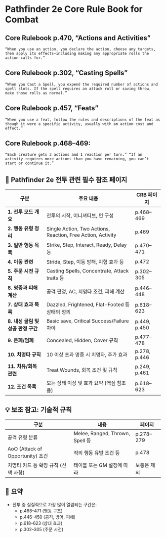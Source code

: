 # Pathfinder 2e Core Rule Book for Combat 

## Core Rulebook p.470, “Actions and Activities”
``“When you use an action, you declare the action, choose any targets, then apply its effects—including making any appropriate rolls the action calls for.”``

## Core Rulebook p.302, “Casting Spells”
``“When you Cast a Spell, you expend the required number of actions and spell slots. If the spell requires an attack roll or saving throw, make those rolls as normal.”``

## Core Rulebook p.457, “Feats”
``“When you use a feat, follow the rules and descriptions of the feat as though it were a specific activity, usually with an action cost and effect.”``

## Core Rulebook p.468–469:
``“Each creature gets 3 actions and 1 reaction per turn.”
“If an activity requires more actions than you have remaining, you can’t start or continue it.”``

## 📘 Pathfinder 2e 전투 관련 필수 참조 페이지

| 구분                      | 주요 내용                                                       | CRB 페이지      |
| ----------------------- | ----------------------------------------------------------- | ------------ |
| **1. 전투 모드 개요**         | 전투의 시작, 이니셔티브, 턴 구성                                         | p.468–469    |
| **2. 행동 유형 정리**         | Single Action, Two Actions, Reaction, Free Action, Activity | p.469        |
| **3. 일반 행동 목록**         | Strike, Step, Interact, Ready, Delay 등                      | p.470–471    |
| **4. 이동 관련**            | Stride, Step, 이동 방해, 지형 효과 등                                | p.472        |
| **5. 주문 시전 규칙**         | Casting Spells, Concentrate, Attack traits 등                | p.302–305    |
| **6. 명중과 피해 계산**        | 공격 판정, AC, 치명타 조건, 피해 계산                                    | p.446–448    |
| **7. 상태 효과 목록**         | Dazzled, Frightened, Flat-Footed 등 상태의 정의                   | p.618–623    |
| **8. 내성 굴림 및 성공 판정 구간** | Basic save, Critical Success/Failure 차이                     | p.449, p.450 |
| **9. 은폐/엄폐**            | Concealed, Hidden, Cover 규칙                                 | p.477–478    |
| **10. 치명타 규칙**          | 10 이상 초과 명중 시 치명타, 추가 효과                                    | p.278, p.446 |
| **11. 치유/회복 관련**        | Treat Wounds, 회복 조건 및 규칙                                    | p.249, p.461 |
| **12. 조건 목록**           | 모든 상태 이상 및 효과 요약 (핵심 참조용)                                   | p.618–623    |

## 💡 보조 참고: 기술적 규칙

| 구분                             | 내용                             | 페이지       |
| ------------------------------ | ------------------------------ | --------- |
| 공격 유형 분류                       | Melee, Ranged, Thrown, Spell 등 | p.278–279 |
| AoO (Attack of Opportunity) 조건 | 적의 행동 유발 조건 등                  | p.478     |
| 치명타 카드 등 확장 규칙 (선택 사항)         | 테이블 또는 GM 설정에 따라               | 보통은 제외    |

## 🧩 요약

- 전투 중 실질적으로 가장 많이 열람되는 구간은:
	- p.468–471 (행동 구조)
	- p.446–450 (공격, 방어, 피해)
	- p.618–623 (상태 효과)
	- p.302–305 (주문 시전)